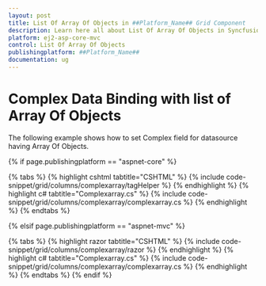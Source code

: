 ```yaml
---
layout: post
title: List Of Array Of Objects in ##Platform_Name## Grid Component
description: Learn here all about List Of Array Of Objects in Syncfusion ##Platform_Name## Grid component of Syncfusion Essential JS 2 and more.
platform: ej2-asp-core-mvc
control: List Of Array Of Objects
publishingplatform: ##Platform_Name##
documentation: ug
---
```



# Complex Data Binding with list of Array Of Objects

The following example shows how to set Complex field for datasource having Array Of Objects.

{% if page.publishingplatform == "aspnet-core" %}

{% tabs %}
{% highlight cshtml tabtitle="CSHTML" %}
{% include code-snippet/grid/columns/complexarray/tagHelper %}
{% endhighlight %}
{% highlight c# tabtitle="Complexarray.cs" %}
{% include code-snippet/grid/columns/complexarray/complexarray.cs %}
{% endhighlight %}
{% endtabs %}

{% elsif page.publishingplatform == "aspnet-mvc" %}

{% tabs %}
{% highlight razor tabtitle="CSHTML" %}
{% include code-snippet/grid/columns/complexarray/razor %}
{% endhighlight %}
{% highlight c# tabtitle="Complexarray.cs" %}
{% include code-snippet/grid/columns/complexarray/complexarray.cs %}
{% endhighlight %}
{% endtabs %}
{% endif %}

